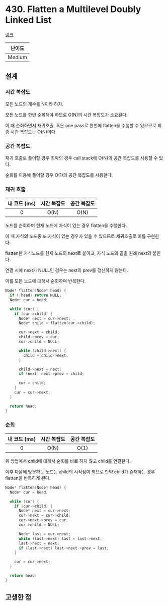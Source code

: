 # 430. Flatten a Multilevel Doubly Linked List

[링크](https://leetcode.com/problems/flatten-a-multilevel-doubly-linked-list/)

| 난이도 |
| :----: |
| Medium |

## 설계

### 시간 복잡도

모든 노드의 개수를 N이라 하자.

모든 노드를 한번 순회해야 하므로 O(N)의 시간 복잡도가 소요된다.

이 때 순회하면서 재귀호출, 혹은 one pass로 한번에 flatten을 수행할 수 있으므로 최종 시간 복잡도는 O(N)이다.

### 공간 복잡도

재귀 호출로 풀이할 경우 최악의 경우 call stack에 O(N)의 공간 복잡도를 사용할 수 있다.

순회를 이용해 풀이할 경우 O(1)의 공간 복잡도를 사용한다.

### 재귀 호출

| 내 코드 (ms) | 시간 복잡도 | 공간 복잡도 |
| :----------: | :---------: | :---------: |
|      0       |    O(N)     |    O(N)     |

노드를 순회하며 현재 노드에 자식이 있는 경우 flatten을 수행한다.

이 때 자식의 노드중 또 자식이 있는 경우가 있을 수 있으므로 재귀호출로 이를 구현한다.

flatten한 자식노드를 현재 노드의 next로 붙이고, 자식 노드의 끝을 원래 next와 붙인다.

연결 시에 next가 NULL인 경우는 next의 prev를 갱신하지 않는다.

이를 모든 노드에 대해서 순회하며 반복한다.

```cpp
Node* flatten(Node* head) {
  if (!head) return NULL;
  Node* cur = head;

  while (cur) {
    if (cur->child) {
      Node* next = cur->next;
      Node* child = flatten(cur->child);

      cur->next = child;
      child->prev = cur;
      cur->child = NULL;

      while (child->next) {
        child = child->next;
      }

      child->next = next;
      if (next) next->prev = child;

      cur = child;
    }
    cur = cur->next;
  }

  return head;
}
```

### 순회

| 내 코드 (ms) | 시간 복잡도 | 공간 복잡도 |
| :----------: | :---------: | :---------: |
|      0       |    O(N)     |    O(1)     |

위 방법에서 child에 대해서 순회를 바로 하지 않고 child를 연결한다.

이후 다음에 방문하는 노드는 child의 시작점이 되므로 만약 child가 존재하는 경우 flatten을 반복하게 된다.

```cpp
Node* flatten(Node* head) {
  Node* cur = head;

  while (cur) {
    if (cur->child) {
      Node* next = cur->next;
      cur->next = cur->child;
      cur->next->prev = cur;
      cur->child = NULL;

      Node* last = cur->next;
      while (last->next) last = last->next;
      last->next = next;
      if (last->next) last->next->prev = last;
    }

    cur = cur->next;
  }

  return head;
}
```

## 고생한 점
